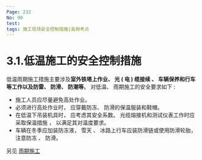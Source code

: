 ```yaml
---
Page: 232
No: 90
test: 
tags: 施工现场安全控制措施|高频考点
---
```

# 3.1.低温施工的安全控制措施
低温雨期施工措施主要涉及**室外铁塔上作业、 光 ( 电 ) 缆接续 、 车辆保养和行车等工作以及防雷、 防滑、 防潮等**。 对低温、 雨期施工的安全要求如下 :

- 施工人员应尽量避免高处作业。 
- 必须进行高处作业时， 应穿戴防冻、 防滑的保温服装和鞋帽。 
- 在低温下吊装机具时， 应考虑其安全系数。 光缆熔接机和测试仪表工作时应采取保温措施 ， 以满足其对温度要求。 
- 车辆在冬季应加装防冻液， 雪天 、 冰路上行车应装防滑链或使用防滑轮胎， 注意防冻 、 防滑。

另见 [雨期施工](/no45)